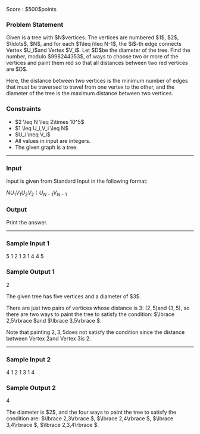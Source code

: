 
<div>

<span>

<span>

<p>
Score : $500$points
</p>

<div>

<section>

### **Problem Statement**

<p>
Given is a tree with $N$vertices.
The vertices are numbered $1$, $2$, $\ldots$, $N$, and for each $1\leq i\leq N-1$, the $i$-th edge connects Vertex $U_i$and Vertex $V_i$.
Let $D$be the diameter of the tree. Find the number, modulo $998244353$, of ways to choose two or more of the vertices and paint them red so that all distances between two red vertices are $D$.
</p>

<p>
Here, the distance between two vertices is the minimum number of edges that must be traversed to travel from one vertex to the other, and the diameter of the tree is the maximum distance between two vertices.
</p>

</section>

</div>

<div>

<section>

### **Constraints**

<ul>

<li>
$2 \leq N \leq 2\times 10^5$
</li>

<li>
$1 \leq U_i,V_i \leq N$
</li>

<li>
$U_i \neq V_i$
</li>

<li>
All values in input are integers.
</li>

<li>
The given graph is a tree.
</li>

</ul>

</section>

</div>

---

<div>

<div>

<section>

### **Input**

<p>
Input is given from Standard Input in the following format:
</p>

<div>

$N$$U_1$$V_1$$U_2$$V_2$$\vdots$$U_{N-1}$$V_{N-1}$
</div>

</section>

</div>

<div>

<section>

### **Output**

<p>
Print the answer.
</p>

</section>

</div>

</div>

---

<div>

<section>

### **Sample Input 1**

<div>

5
1 2
1 3
1 4
4 5

</div>

</section>

</div>

<div>

<section>

### **Sample Output 1**

<div>

2

</div>

<p>
The given tree has five vertices and a diameter of $3$.

There are just two pairs of vertices whose distance is $3$: $(2,5)$and $(3,5)$, so there are two ways to paint the tree to satisfy the condition: $\lbrace 2,5\rbrace $and $\lbrace 3,5\rbrace $.

Note that painting $2,3,5$does not satisfy the condition since the distance between Vertex $2$and Vertex $3$is $2$.
</p>

</section>

</div>

---

<div>

<section>

### **Sample Input 2**

<div>

4
1 2
1 3
1 4

</div>

</section>

</div>

<div>

<section>

### **Sample Output 2**

<div>

4

</div>

<p>
The diameter is $2$, and the four ways to paint the tree to satisfy the condition are: $\lbrace 2,3\rbrace $, $\lbrace 2,4\rbrace $, $\lbrace 3,4\rbrace $, $\lbrace 2,3,4\rbrace $.
</p>

</section>

</div>

</span>

</span>

</div>
